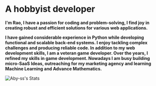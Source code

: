 <h1 align="left">A hobbyist developer</h1>

**I'm Rao, I have a passion for coding and problem-solving, I find joy in creating robust and efficient solutions for various web applications.**

**I have gained considerable experience in Python while developing functional and scalable back-end systems. I enjoy tackling complex challenges and producing reliable code. In addition to my web development skills, I am a veteran game developer. Over the years, I refined my skills in game development. Nowadays I am busy building micro-SaaS Ideas, outreaching for my marketing agency and learning Machine Learning and Advance Mathematics.**

<div align="left">
  <img src="https://github-readme-stats.vercel.app/api?username=Aby-ss&theme=tokyonight&show_icons=true&hide_border=false&count_private=true" alt="Aby-ss's Stats" />
</div>


